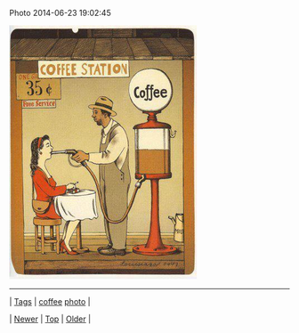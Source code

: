 <!--
title: Photo 2014-06-23 19
date: 2020-06-28T15:27:00.335Z
tags: coffee, photo
-->


Photo 2014-06-23 19:02:45

![](89678341794-0.jpg)

<!--BOTTOM-POST-NAVIGATION-->
---

| [Tags](tags.md) | [coffee](tag-coffee.md) [photo](tag-photo.md) |

| [Newer](89659120628.md) | [Top](index.md) | [Older](89738339086.md) |